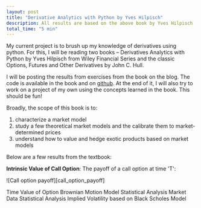 ```yaml
---
layout: post
title: "Derivative Analytics with Python by Yves Hilpisch"
description: All results are based on the above book by Yves Hilpisch
total_time: "5 min"
---
```


My current project is to brush up my knowledge of derivatives using python. For this, I will be reading two books – Derivatives Analytics with Python by Yves Hilpisch from Wiley Financial Series and the classic Options, Futures and Other Derivatives by John C. Hull.


I will be posting the results from exercises from the book on the blog. The code is available in the book and on [github]("https://github.com/yhilpisch/dawp"). At the end of it, I will also try to work on a project of my own using the concepts learned in the book. This should be fun!


Broadly, the scope of this book is to: 
1. characterize a market model
2. study a few theoretical market models and the calibrate them to market-determined prices
3. understand how to value and hedge exotic products based on market models


Below are a few results from the textbook:


**Intrinsic Value of Call Option**: The payoff of a call option at time 'T':

![Call option payoff][call_option_payoff]


Time Value of Option
Brownian Motion Model Statistical Analysis
Market Data Statistical Analysis
Implied Volatility based on Black Scholes Model 